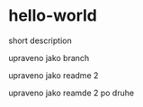# hello-world
short description

upraveno jako branch

upraveno jako readme 2

upraveno jako reamde 2 po druhe
